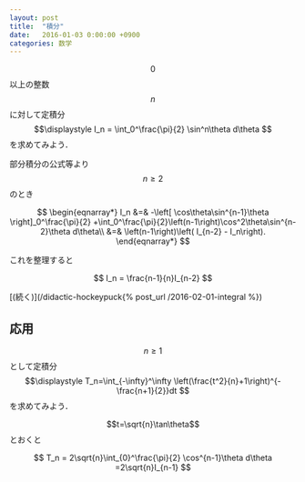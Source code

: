 ```yaml
---
layout: post
title:  "積分"
date:   2016-01-03 0:00:00 +0900
categories: 数学
---
```

$$0$$以上の整数$$n$$に対して定積分
$$\displaystyle
I_n = \int_0^\frac{\pi}{2}
\sin^n\theta
d\theta
$$
を求めてみよう．


部分積分の公式等より$$n\ge 2$$のとき

$$
\begin{eqnarray*}
I_n &=& -\left[ \cos\theta\sin^{n-1}\theta \right]_0^\frac{\pi}{2}
+\int_0^\frac{\pi}{2}\left(n-1\right)\cos^2\theta\sin^{n-2}\theta d\theta\\
&=& \left(n-1\right)\left( I_{n-2} - I_n\right).
\end{eqnarray*}
$$

これを整理すると

$$
I_n = \frac{n-1}{n}I_{n-2}
$$



[(続く)](/didactic-hockeypuck{% post_url /2016-02-01-integral %})


## 応用

$$n\ge 1$$として定積分
$$\displaystyle
T_n=\int_{-\infty}^\infty \left(\frac{t^2}{n}+1\right)^{-\frac{n+1}{2}}dt
$$
を求めてみよう．

$$t=\sqrt{n}\tan\theta$$とおくと

$$
T_n = 2\sqrt{n}\int_{0}^\frac{\pi}{2}
\cos^{n-1}\theta
d\theta
=2\sqrt{n}I_{n-1}
$$
